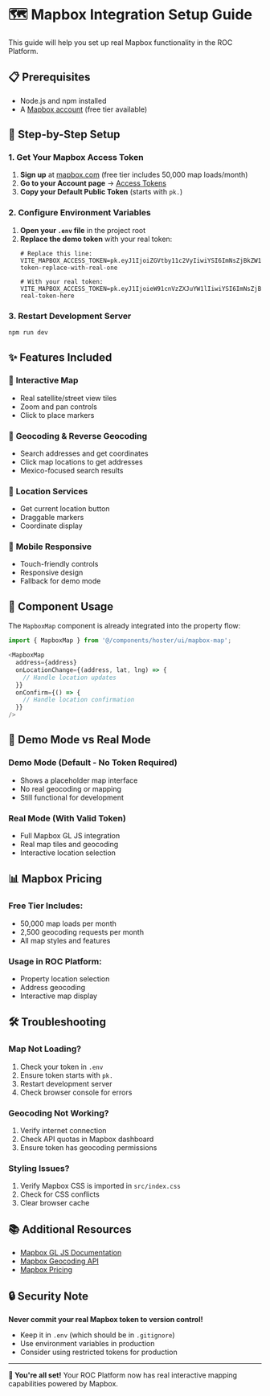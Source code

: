 # 🗺️ Mapbox Integration Setup Guide

This guide will help you set up real Mapbox functionality in the ROC Platform.

## 📋 Prerequisites

- Node.js and npm installed
- A [Mapbox account](https://account.mapbox.com/auth/signup/) (free tier available)

## 🚀 Step-by-Step Setup

### 1. Get Your Mapbox Access Token

1. **Sign up** at [mapbox.com](https://mapbox.com) (free tier includes 50,000 map loads/month)
2. **Go to your Account page** → [Access Tokens](https://account.mapbox.com/access-tokens/)
3. **Copy your Default Public Token** (starts with `pk.`)

### 2. Configure Environment Variables

1. **Open your `.env` file** in the project root
2. **Replace the demo token** with your real token:
   ```env
   # Replace this line:
   VITE_MAPBOX_ACCESS_TOKEN=pk.eyJ1IjoiZGVtby11c2VyIiwiYSI6ImNsZjBkZW1vZGVtb2RlbW9kZW1vZGVtbyJ9.demo-token-replace-with-real-one
   
   # With your real token:
   VITE_MAPBOX_ACCESS_TOKEN=pk.eyJ1IjoieW91cnVzZXJuYW1lIiwiYSI6ImNsZjBkZW1vZGVtb2RlbW9kZW1vZGVtbyJ9.your-real-token-here
   ```

### 3. Restart Development Server

```bash
npm run dev
```

## ✨ Features Included

### 🎯 **Interactive Map**
- Real satellite/street view tiles
- Zoom and pan controls
- Click to place markers

### 📍 **Geocoding & Reverse Geocoding**
- Search addresses and get coordinates
- Click map locations to get addresses
- Mexico-focused search results

### 🎯 **Location Services**
- Get current location button
- Draggable markers
- Coordinate display

### 📱 **Mobile Responsive**
- Touch-friendly controls
- Responsive design
- Fallback for demo mode

## 🔧 Component Usage

The `MapboxMap` component is already integrated into the property flow:

```typescript
import { MapboxMap } from '@/components/hoster/ui/mapbox-map';

<MapboxMap
  address={address}
  onLocationChange={(address, lat, lng) => {
    // Handle location updates
  }}
  onConfirm={() => {
    // Handle location confirmation
  }}
/>
```

## 🎨 Demo Mode vs Real Mode

### **Demo Mode** (Default - No Token Required)
- Shows a placeholder map interface
- No real geocoding or mapping
- Still functional for development

### **Real Mode** (With Valid Token)
- Full Mapbox GL JS integration
- Real map tiles and geocoding
- Interactive location selection

## 📊 Mapbox Pricing

### **Free Tier Includes:**
- 50,000 map loads per month
- 2,500 geocoding requests per month
- All map styles and features

### **Usage in ROC Platform:**
- Property location selection
- Address geocoding
- Interactive map display

## 🛠️ Troubleshooting

### **Map Not Loading?**
1. Check your token in `.env`
2. Ensure token starts with `pk.`
3. Restart development server
4. Check browser console for errors

### **Geocoding Not Working?**
1. Verify internet connection
2. Check API quotas in Mapbox dashboard
3. Ensure token has geocoding permissions

### **Styling Issues?**
1. Verify Mapbox CSS is imported in `src/index.css`
2. Check for CSS conflicts
3. Clear browser cache

## 📚 Additional Resources

- [Mapbox GL JS Documentation](https://docs.mapbox.com/mapbox-gl-js/)
- [Mapbox Geocoding API](https://docs.mapbox.com/api/search/geocoding/)
- [Mapbox Pricing](https://www.mapbox.com/pricing/)

## 🔒 Security Note

**Never commit your real Mapbox token to version control!** 
- Keep it in `.env` (which should be in `.gitignore`)
- Use environment variables in production
- Consider using restricted tokens for production

---

**🎉 You're all set!** Your ROC Platform now has real interactive mapping capabilities powered by Mapbox. 